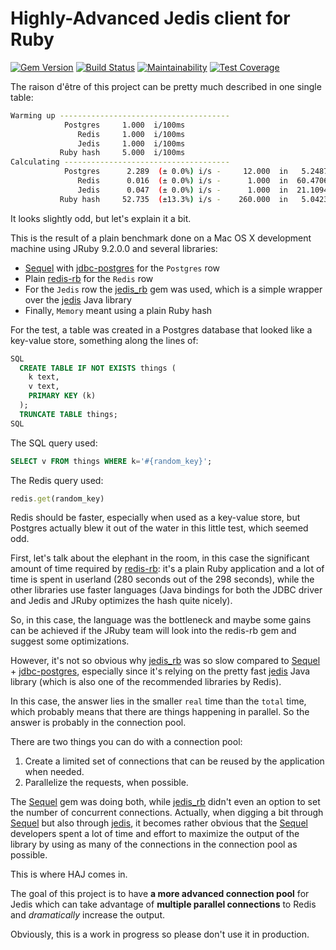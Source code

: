 # Highly-Advanced Jedis client for Ruby

[![Gem Version](https://badge.fury.io/rb/haj.svg)](https://badge.fury.io/rb/haj)
[![Build Status](https://travis-ci.org/andreimaxim/haj-rb.svg?branch=master)](https://travis-ci.org/andreimaxim/haj-rb)
[![Maintainability](https://api.codeclimate.com/v1/badges/40b89512493cb5356076/maintainability)](https://codeclimate.com/github/andreimaxim/haj-rb/maintainability)
[![Test Coverage](https://api.codeclimate.com/v1/badges/40b89512493cb5356076/test_coverage)](https://codeclimate.com/github/andreimaxim/haj-rb/test_coverage)

The raison d'être of this project can be pretty much described in one single
table:

```bash
Warming up --------------------------------------
            Postgres     1.000  i/100ms
               Redis     1.000  i/100ms
               Jedis     1.000  i/100ms
           Ruby hash     5.000  i/100ms
Calculating -------------------------------------
            Postgres      2.289  (± 0.0%) i/s -     12.000  in   5.248779s
               Redis      0.016  (± 0.0%) i/s -      1.000  in  60.470617s
               Jedis      0.047  (± 0.0%) i/s -      1.000  in  21.109477s
           Ruby hash     52.735  (±13.3%) i/s -    260.000  in   5.042344s
```

It looks slightly odd, but let's explain it a bit.

This is the result of a plain benchmark done on a Mac OS X development
machine using JRuby 9.2.0.0 and several libraries:

* [Sequel][sequel] with [jdbc-postgres][jdbc-pg] for the `Postgres` row
* Plain [redis-rb][redis-rb] for the `Redis` row
* For the `Jedis` row the [jedis_rb][jedis_rb] gem was used, which is a simple wrapper over the [jedis][jedis] Java library
* Finally, `Memory` meant using a plain Ruby hash

[sequel]: https://github.com/jeremyevans/sequel/
[jdbc-pg]: https://github.com/jruby/activerecord-jdbc-adapter/tree/master/jdbc-postgres
[redis-rb]: https://github.com/redis/redis-rb
[jedis_rb]:https://github.com/asmallworldsite/jedis_rb/tree/master/lib/jedis_rb
[jedis]: https://github.com/xetorthio/jedis

For the test, a table was created in a Postgres database that looked like a key-value store, something along the lines of:

```sql
SQL
  CREATE TABLE IF NOT EXISTS things (
    k text,
    v text,
    PRIMARY KEY (k)
  );
  TRUNCATE TABLE things;
SQL
```

The SQL query used:

```sql
SELECT v FROM things WHERE k='#{random_key}';
```

The Redis query used:

```ruby
redis.get(random_key)
```

Redis should be faster, especially when used as a key-value store, but Postgres actually blew it out of the water in this little test, which seemed odd.

First, let's talk about the elephant in the room, in this case the significant amount of time required by [redis-rb][redis-rb]: it's a plain Ruby application and a lot of time is spent in userland (280 seconds out of the 298 seconds), while the other libraries use faster languages (Java bindings for both the JDBC driver and Jedis and JRuby optimizes the hash quite nicely).

So, in this case, the language was the bottleneck and maybe some gains can be achieved if the JRuby team will look into the redis-rb gem and suggest some optimizations.

However, it's not so obvious why [jedis_rb][jedis_rb] was so slow compared to [Sequel][sequel] + [jdbc-postgres][jdbc-pg], especially since it's relying on the pretty fast [jedis][jedis] Java library (which is also one of the recommended libraries by Redis).

In this case, the answer lies in the smaller `real` time than the `total` time, which probably means that there are things happening in parallel. So the answer is probably in the connection pool.

There are two things you can do with a connection pool:

1. Create a limited set of connections that can be reused by the application when needed.
2. Parallelize the requests, when possible.

The [Sequel][sequel] gem was doing both, while [jedis_rb][jedis_rb] didn't even an option to set the number of concurrent connections. Actually, when digging a bit through [Sequel][sequel] but also through [jedis][jedis], it becomes rather obvious that the [Sequel][sequel] developers spent a lot of time and effort to maximize the output of the library by using as many of the connections in the connection pool as possible.

This is where HAJ comes in.

The goal of this project is to have __a more advanced connection pool__ for Jedis which can take advantage of __multiple parallel connections__ to Redis and *dramatically* increase the output.

Obviously, this is a work in progress so please don't use it in production.